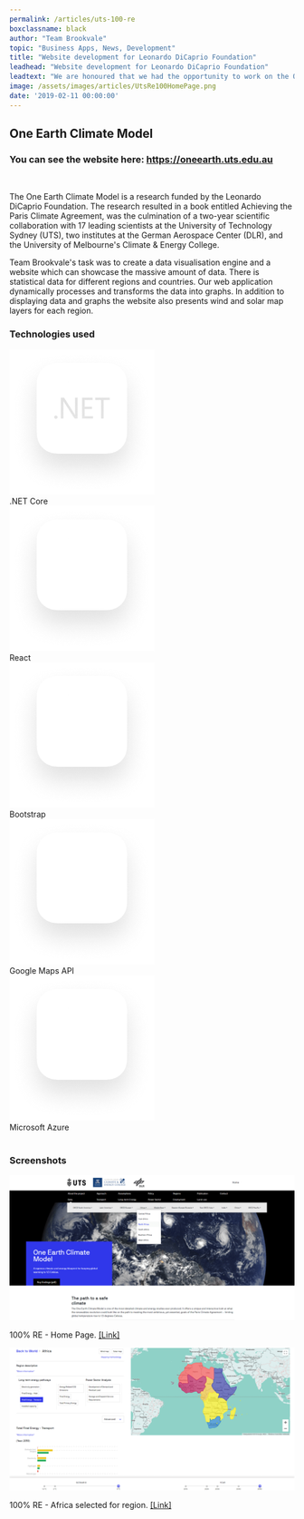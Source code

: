 ```yaml
---
permalink: /articles/uts-100-re
boxclassname: black
author: "Team Brookvale"
topic: "Business Apps, News, Development"
title: "Website development for Leonardo DiCaprio Foundation"
leadhead: "Website development for Leonardo DiCaprio Foundation"
leadtext: "We are honoured that we had the opportunity to work on the One Earth Climate Model project for the Leonardo DiCaprio Foundation."
image: /assets/images/articles/UtsRe100HomePage.png
date: '2019-02-11 00:00:00'
---
```


<div class="arttext">

<h2>
One Earth Climate Model
</h2>
<p>

</p>

<h3>
You can see the website here: <a href="https://oneearth.uts.edu.au" target="_blank">https://oneearth.uts.edu.au</a>
</h3>
<br />

<p>The One Earth Climate Model is a research funded by the Leonardo DiCaprio Foundation. The research resulted in a book entitled Achieving the Paris Climate Agreement, was the culmination of a two-year scientific collaboration with 17 leading scientists at the University of Technology Sydney (UTS), two institutes at the German Aerospace Center (DLR), and the University of Melbourne's Climate & Energy College.</p>

<p>
Team Brookvale's task was to create a data visualisation engine and a website which can showcase the massive amount of data. There is  statistical data for different regions and countries. Our web application dynamically processes and transforms the data into graphs. 
In addition to displaying data and graphs the website also presents wind and solar map layers for each region.
</p>

<div class="icon-section">
<h3>Technologies used</h3>
    <div class="d-flex justify-content-between flex-wrap">
    <div class="technology-item">
        <div><img src="/assets/images/articles/icons/net_.png" class="img-responsive" alt=".NET" /></div>
        <div>.NET Core</div>
    </div>
    <div class="technology-item">
        <div><img src="/assets/images/articles/icons/react.png" class="img-responsive"  alt="React" /></div>
        <div>React</div>
    </div>
    <div class="technology-item">
        <div> <img src="/assets/images/articles/icons/bootstrap.png" class="img-responsive" alt="Bootstrap" /></div>
        <div>Bootstrap</div>
    </div>
    <div class="technology-item">
        <div><img src="/assets/images/articles/icons/google_maps.png" class="img-responsive" alt="Google Maps API" /></div>
        <div>Google Maps API</div>
    </div>
    <div class="technology-item">
        <div><img src="/assets/images/articles/icons/azure.png" class="img-responsive" alt="Microsoft Azure" /></div>
        <div>Microsoft Azure</div>
    </div>   
     </div>
</div>
<br/>
<h3>Screenshots</h3>

<a href="/assets/images/articles/UtsRe100HomePage.png"><img src="/assets/images/articles/UtsRe100HomePage.png" class="img-responsive shadow bottom" alt="UTS 100% RE - Home page" /></a>
<p>100% RE - Home Page. <a href="http://oneearth.uts.edu.au/">[Link]</a></p>

<a href="/assets/images/articles/UtsRe100Africa.png"><img src="/assets/images/articles/UtsRe100Africa.png" class="img-responsive shadow bottom" alt="UTS 100% RE - Region: Africa" /></a>
<p>100% RE - Africa selected for region. <a href="http://oneearth.uts.edu.au/data/28/africa">[Link]</a></p>

</div>